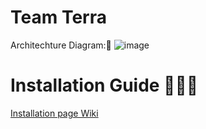 # Team Terra
Architechture Diagram:🧐
![image](https://user-images.githubusercontent.com/58596028/151851865-9b4aa924-f00e-443f-b99f-72bc99a7a863.png)

# Installation Guide 👨🏻‍💻 
[Installation page Wiki](https://github.com/airavata-courses/terra/wiki/Installation-Guide)
